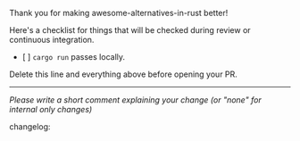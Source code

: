 Thank you for making awesome-alternatives-in-rust better!

Here's a checklist for things that will be checked during review or continuous integration.

- \[ ] `cargo run` passes locally.

Delete this line and everything above before opening your PR.

---

*Please write a short comment explaining your change (or "none" for internal only changes)*

changelog:
